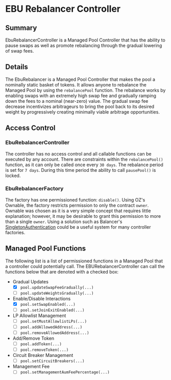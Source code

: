 # EBU Rebalancer Controller

## Summary
EbuRebalancerController is a Managed Pool Controller that has the ability to pause swaps as well as promote rebalancing through the gradual lowering of swap fees. 

## Details
The EbuRebalancer is a Managed Pool Controller that makes the pool a nominally static basket of tokens. It allows anyone to rebalance the Managed Pool by using the `rebalancePool` function. The rebalance works by enabling swaps with an extremely high swap fee and gradually ramping down the fees to a nominal (near-zero) value. The gradual swap fee decrease incentivizes arbitrageurs to bring the pool back to its desired weight by progressively creating minimally viable arbitrage opportunities.

## Access Control
### EbuRebalancerController
The controller has no access control and all callable functions can be executed by any account. There are constraints within the `rebalancePool()` function, as it can only be called once every `30 days`. The rebalance period is set for `7 days`. During this time period the ability to call `pausePool()` is locked. 

### EbuRebalancerFactory
The factory has one permissioned function: `disable()`. Using OZ's Ownable, the factory restricts permission to only the contract `owner`. Ownable was chosen as it is a very simple concept that requires little explanation; however, it may be desirable to grant this permission to more than a single `owner`. Using a solution such as Balancer's [SingletonAuthentication](https://github.com/balancer/balancer-v2-monorepo/blob/3e99500640449585e8da20d50687376bcf70462f/pkg/solidity-utils/contracts/helpers/SingletonAuthentication.sol) could be a useful system for many controller factories.

## Managed Pool Functions
The following list is a list of permissioned functions in a Managed Pool that a controller could potentially call. The EBURebalancerController can call the functions below that are denoted with a checked box:

- Gradual Updates
	- [x] `pool.updateSwapFeeGradually(...)`
	- [ ] `pool.updateWeightsGradually(...)`
- Enable/Disable Interactions
	- [x] `pool.setSwapEnabled(...)`
	- [ ] `pool.setJoinExitEnabled(...)`
- LP Allowlist Management
	- [ ] `pool.setMustAllowlistLPs(...)`
	- [ ] `pool.addAllowedAddress(...)`
	- [ ] `pool.removeAllowedAddress(...)`
- Add/Remove Token
	- [ ] `pool.addToken(...)`
	- [ ] `pool.removeToken(...)`
- Circuit Breaker Management
	- [ ] `pool.setCircuitBreakers(...)`
- Management Fee
	- [ ] `pool.setManagementAumFeePercentage(...)`
